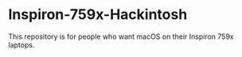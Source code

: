 # Inspiron-759x-Hackintosh
This repository is for people who want macOS on their Inspiron 759x laptops.
